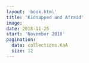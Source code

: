 ```yaml
---
layout: 'book.html'
title: 'Kidnapped and Afraid'
image:
date: 2018-11-25
start: 'November 2018'
pagination:
  data: collections.KaA
  size: 12
---
```

